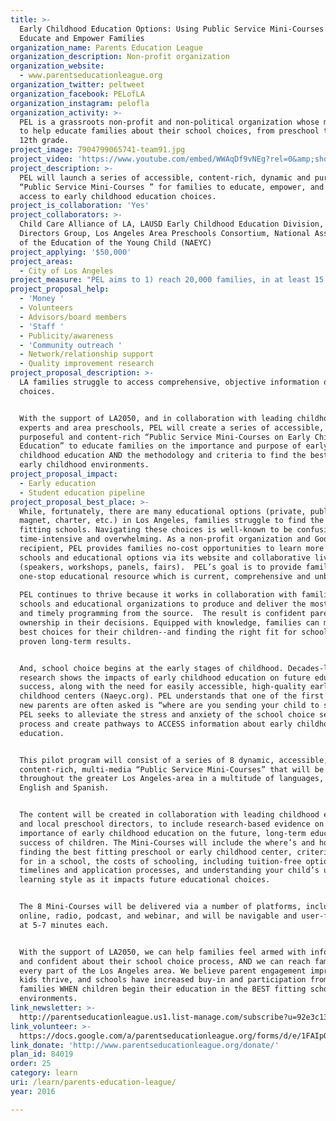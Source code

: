 ```yaml
---
title: >-
  Early Childhood Education Options: Using Public Service Mini-Courses to
  Educate and Empower Families
organization_name: Parents Education League
organization_description: Non-profit organization
organization_website:
  - www.parentseducationleague.org
organization_twitter: peltweet
organization_facebook: PELofLA
organization_instagram: pelofla
organization_activity: >-
  PEL is a grassroots non-profit and non-political organization whose mission is
  to help educate families about their school choices, from preschool through
  12th grade.
project_image: 7904799065741-team91.jpg
project_video: 'https://www.youtube.com/embed/WWAqDf9vNEg?rel=0&amp;showinfo=0'
project_description: >-
  PEL will launch a series of accessible, content-rich, dynamic and purposeful
  “Public Service Mini-Courses ” for families to educate, empower, and provide
  access to early childhood education choices.
project_is_collaboration: 'Yes'
project_collaborators: >-
  Child Care Alliance of LA, LAUSD Early Childhood Education Division, Westside
  Directors Group, Los Angeles Area Preschools Consortium, National Association
  of the Education of the Young Child (NAEYC)
project_applying: '$50,000'
project_areas:
  - City of Los Angeles
project_measure: "PEL aims to 1) reach 20,000 families, in at least 15 zip codes, within the next 12 months and 2) increase parent confidence, understanding, accessibility and satisfaction with their early childhood school choices. \n\nWe will use Google Analytics and tracking to gather data on our reach, and adjust our marketing and dissemination of materials accordingly throughout the year. We will also survey our users (before and after using the Mini-Courses) to gather the following quantitative and qualitative closed and open-ended data:\n\n-Number of families participating in the programs (viewing the Mini-Courses)\n-Increase in families discovery of new early childhood programs and schools \n-Increase in student success in chosen school or program\n-Increase in parental confidence with educational decisions and placement\n-Understanding factors that improved parental confidence\n-Families’ satisfaction with the content of the Mini-Courses, including ease of accessibility\n-Families' satisfaction with enrolled school\n-Collaborator satisfaction with the final Mini-Courses\n-Percent of families that seek additional resources and education about their school choices\n\t\t\t\t\t\nIn addition, we will gather feedback through small focus groups and one-on-one follow up."
project_proposal_help:
  - 'Money '
  - Volunteers
  - Advisors/board members
  - 'Staff '
  - Publicity/awareness
  - 'Community outreach '
  - Network/relationship support
  - Quality improvement research
project_proposal_description: >-
  LA families struggle to access comprehensive, objective information on  school
  choices.


  With the support of LA2050, and in collaboration with leading childhood
  experts and area preschools, PEL will create a series of accessible, dynamic,
  purposeful and content-rich “Public Service Mini-Courses on Early Childhood
  Education” to educate families on the importance and purpose of early
  childhood education AND the methodology and criteria to find the best fitting
  early childhood environments.
project_proposal_impact:
  - Early education
  - Student education pipeline
project_proposal_best_place: >-
  While, fortunately, there are many educational options (private, public,
  magnet, charter, etc.) in Los Angeles, families struggle to find the best
  fitting schools. Navigating these choices is well-known to be confusing,
  time-intensive and overwhelming. As a non-profit organization and Google-Grant
  recipient, PEL provides families no-cost opportunities to learn more about
  schools and educational options via its website and collaborative live events
  (speakers, workshops, panels, fairs).  PEL’s goal is to provide families a
  one-stop educational resource which is current, comprehensive and unbiased.
   
  PEL continues to thrive because it works in collaboration with families,
  schools and educational organizations to produce and deliver the most accurate
  and timely programming from the source.  The result is confident parents with
  ownership in their decisions. Equipped with knowledge, families can make the
  best choices for their children--and finding the right fit for schooling has
  proven long-term results. 


  And, school choice begins at the early stages of childhood. Decades-long
  research shows the impacts of early childhood education on future educational
  success, along with the need for easily accessible, high-quality early
  childhood centers (Naeyc.org). PEL understands that one of the first questions
  new parents are often asked is “where are you sending your child to school”?
  PEL seeks to alleviate the stress and anxiety of the school choice selection
  process and create pathways to ACCESS information about early childhood
  education.


  This pilot program will consist of a series of 8 dynamic, accessible,
  content-rich, multi-media “Public Service Mini-Courses” that will be broadcast
  throughout the greater Los Angeles-area in a multitude of languages, including
  English and Spanish.


  The content will be created in collaboration with leading childhood experts
  and local preschool directors, to include research-based evidence on the
  importance of early childhood education on the future, long-term educational
  success of children. The Mini-Courses will include the where’s and how’s of
  finding the best fitting preschool or early childhood center, criteria to look
  for in a school, the costs of schooling, including tuition-free options,
  timelines and application processes, and understanding your child’s unique
  learning style as it impacts future educational choices. 


  The 8 Mini-Courses will be delivered via a number of platforms, including
  online, radio, podcast, and webinar, and will be navigable and user-friendly
  at 5-7 minutes each.


  With the support of LA2050, we can help families feel armed with information
  and confident about their school choice process, AND we can reach families in
  every part of the Los Angeles area. We believe parent engagement improves,
  kids thrive, and schools have increased buy-in and participation from their
  families WHEN children begin their education in the BEST fitting school
  environments.
link_newsletter: >-
  http://parentseducationleague.us1.list-manage.com/subscribe?u=92e3c1313ad7a0f8de4694c77&id=b1438edf28
link_volunteer: >-
  https://docs.google.com/a/parentseducationleague.org/forms/d/e/1FAIpQLSdK16BKb3-lY6VmL0zcQIjgwwEWG338NrKHW8rrVwiTBhstKw/viewform
link_donate: 'http://www.parentseducationleague.org/donate/'
plan_id: 84019
order: 25
category: learn
uri: /learn/parents-education-league/
year: 2016

---
```

